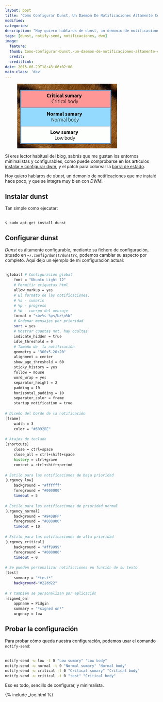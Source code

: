 ```yaml
---
layout: post
title: "Cómo Configurar Dunst, Un Daemon De Notificaciones Altamente Configurable"
modified:
categories:
description: "Hoy quiero hablaros de dunst, un demonio de notificaciones que me instalé hace poco, y que se integra muy bien con DWM."
tags: [dunst, notify-send, notificaciones, dwm]
image:
  feature:
  thumb: Como-Configurar-Dunst,-un-daemon-de-notificaciones-altamente-configurable.png
  credit:
  creditlink:
date: 2015-06-29T18:43:06+02:00
main-class: 'dev'
---
```

<figure>
  <img src="/assets/img/Como-Configurar-Dunst,-un-daemon-de-notificaciones-altamente-configurable.png" title="{{ page.title }}" alt="{{ page.title }}" />
</figure>

Si eres lector habitual del blog, sabrás que me gustan los entornos minimalistas y configurables, como puede comprobarse en los artículos [instalar y configurar dwm](/instalar-y-configurar-dwm-el-gestor-de-ventanas-mas-eficiente/ "Instalar y configurar DWM"), y el patch para colorear la [barra de estado](/statuscolor-dwm-6-1/).

Hoy quiero hablaros de _dunst_, un demonio de notificaciones que me instalé hace poco, y que se integra muy bien con _DWM_.

<!--ad-->

## Instalar dunst

Tan simple como ejecutar:

```bash

$ sudo apt-get install dunst

```

## Configurar dunst

_Dunst_ es áltamente configurable, mediante su fichero de configuración, situado en `~/.config/dunst/dunstrc`, podemos cambiar su aspecto por completo. Aquí dejo un ejemplo de mi configuración actual:

```bash

[global] # Configuración global
    font = "Ubuntu Light 12"
    # Permitir etiquetas html
    allow_markup = yes
    # El formato de las notificaciones,
    # %s - sumario
    # %p - progreso
    # %b - cuerpo del mensaje
    format = "<b>%s %p</b>\n%b"
    # Ordenar mensajes por prioridad
    sort = yes
    # Mostrar cuantas not. hay ocultas
    indicate_hidden = true
    idle_threshold = 0
    # Tamaño de  la notificación
    geometry = "300x5-20+20"
    alignment = center
    show_age_threshold = 60
    sticky_history = yes
    follow = mouse
    word_wrap = yes
    separator_height = 2
    padding = 10
    horizontal_padding = 10
    separator_color = frame
    startup_notification = true

# Diseño del borde de la notificación
[frame]
    width = 3
    color = "#6092BE"

# Atajos de teclado
[shortcuts]
    close = ctrl+space
    close_all = ctrl+shift+space
    history = ctrl+grave
    context = ctrl+shift+period

# Estilo para las notificaciones de baja prioridad
[urgency_low]
    background = "#ffffff"
    foreground = "#000000"
    timeout = 5

# Estilo para las notificaciones de prioridad normal
[urgency_normal]
    background = "#94DBFF"
    foreground = "#000000"
    timeout = 10

# Estilo para las notificaciones de alta prioridad
[urgency_critical]
    background = "#ff9999"
    foreground = "#000000"
    timeout = 0

# Se pueden personalizar notificciones en función de su texto
[test]
    summary = "*test*"
    background="#22dd22"

# Y también se personalizan por aplicación
[signed_on]
    appname = Pidgin
    summary = "*signed on*"
    urgency = low

```

## Probar la configuración

Para probar cómo queda nuestra configuración, podemos usar el comando `notify-send`:

```bash

notify-send -u low -t 0 "Low sumary" "Low body"
notify-send -u normal -t 0 "Normal sumary" "Normal body"
notify-send -u critical -t 0 "Critical sumary" "Critical body"
notify-send -u critical -t 0 "test" "Critical body"

```

Eso es todo, sencillo de configurar, y minimalista.

{% include _toc.html %}
